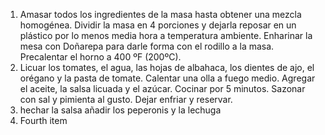 1. Amasar todos los ingredientes de la masa hasta obtener una mezcla homogénea. Dividir la masa en 4 porciones y dejarla reposar en un plástico por lo menos media hora a temperatura ambiente. Enharinar la mesa con Doñarepa para darle forma con el rodillo a la masa. Precalentar el horno a 400 ºF (200ºC).
2. Licuar los tomates, el agua, las hojas de albahaca, los dientes de ajo, el orégano y la pasta de tomate. Calentar una olla a fuego medio. Agregar el aceite, la salsa licuada y el azúcar. Cocinar por 5 minutos. Sazonar con sal y pimienta al gusto. Dejar enfriar y reservar.
3. hechar la salsa añadir los peperonis y la lechuga
4. Fourth item

